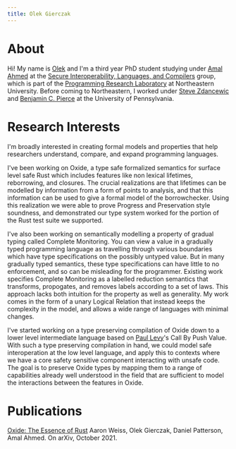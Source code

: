 ```yaml
---
title: Olek Gierczak
---
```


# About

Hi! My name is [Olek](mailto:gierczak.o@northeastern.edu) and I'm a third year PhD student studying under [Amal Ahmed](https://www.ccs.neu.edu/home/amal/) at the [Secure Interoperability, Languages, and Compilers](https://silc.ccs.neu.edu/) group, which is part of the [Programming Research Laboratory](https://prl.ccs.neu.edu/) at Northeastern University. Before coming to Northeastern, I worked under [Steve Zdancewic](https://www.cis.upenn.edu/~stevez/) and [Benjamin C. Pierce](https://www.cis.upenn.edu/~bcpierce/) at the University of Pennsylvania.

# Research Interests

I'm broadly interested in creating formal models and properties that help researchers understand, compare, and expand programming languages.

I've been working on Oxide, a type safe formalized semantics for surface level safe Rust which includes features like non lexical lifetimes, reborrowing, and closures. The crucial realizations are that lifetimes can be modelled by information from a form of points to analysis, and that this information can be used to give a formal model of the borrowchecker. Using this realization we were able to prove Progress and Preservation style soundness, and demonstrated our type system worked for the portion of the Rust test suite we supported. 

I've also been working on semantically modelling a property of gradual typing called Complete Monitoring. You can view a value in a gradually typed programming language as travelling through various boundaries which have type specifications on the possibly untyped value. But in many gradually typed semantics, these type specifications can have little to no enforcement, and so can be misleading for the programmer. Existing work specifies Complete Monitoring as a labelled reduction semantics that transforms, propogates, and removes labels according to a set of laws. This approach lacks both intuition for the property as well as generality. My work comes in the form of a unary Logical Relation that instead keeps the complexity in the model, and allows a wide range of languages with minimal changes. 

I've started working on a type preserving compilation of Oxide down to a lower level intermediate language based on [Paul Levy](https://www.cs.bham.ac.uk/~pbl/)'s Call By Push Value. With such a type preserving compilation in hand, we could model safe interoperation at the low level language, and apply this to contexts where we have a core safety sensitive component interacting with unsafe code. The goal is to preserve Oxide types by mapping them to a range of capabilities already well understood in the field that are sufficient to model the interactions between the features in Oxide. 

# Publications

[Oxide: The Essence of Rust](https://arxiv.org/abs/1903.00982)
Aaron Weiss, Olek Gierczak, Daniel Patterson, Amal Ahmed.
On arXiv, October 2021.
